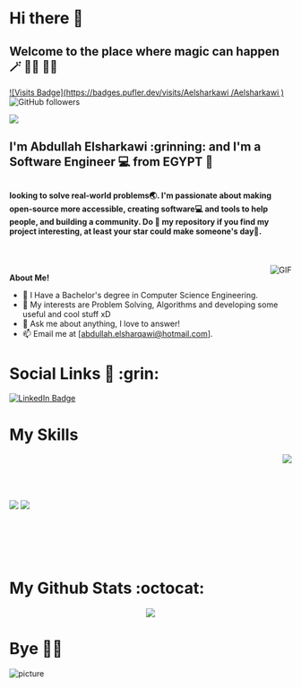 <h1> Hi there 👋</h1>
<h2> Welcome to the place where magic can happen 🪄 🧞‍♂️ 👨‍💻   </h2>

[![Visits Badge](https://badges.pufler.dev/visits/Aelsharkawi /Aelsharkawi )](https:braydoncoyer.dev)
 <img alt="GitHub followers" src="https://img.shields.io/github/followers/Aelsharkawi ?label=My%20Followers&style=social">

<img src="https://github.githubassets.com/images/modules/site/social-cards/github-social.png"/>
<h2>  I'm Abdullah Elsharkawi  :grinning: and I'm a Software Engineer 💻 from EGYPT 🐪<h2>
<h4>looking to solve real-world problems🌏. I'm passionate about making open-source more accessible, creating software💻 and tools to help people, and building a community. Do 🌟 my repository if you find my project interesting, at least your star could make someone's day🙏.</h4>

  </br>
  </br>

  <img align="right" alt="GIF" src="https://i.pinimg.com/originals/e4/26/70/e426702edf874b181aced1e2fa5c6cde.gif" />

**About Me!**

- 💼 I Have a Bachelor's degree in Computer Science Engineering.
- 🤔 My interests are Problem Solving, Algorithms and developing some useful and cool stuff xD
- 💬 Ask me about anything, I love to answer!
- 📫 Email me at [abdullah.elsharqawi@hotmail.com].
  



  
  
<h1> Social Links 🔗 :grin: </h1>
  

[![LinkedIn Badge](https://img.shields.io/badge/LinkedIn-Profile-informational?style=flat&logo=linkedin&logoColor=white&color=0D76A8)](https://www.linkedin.com/in/abdullah-elsharkawi-147531b7/)

<h1>My Skills</h1>

<img align="right" src="https://github-readme-stats.vercel.app/api/top-langs/?username=Aelsharkawi &count_private=true&theme=dracula">
  </br>
  </br>
    </br>
  </br>
  
![](https://img.shields.io/badge/Tools-GitHub-informational?style=flat&logo=GitHub&logoColor=white&color=4AB197)
![](https://img.shields.io/badge/Tools-Postman-informational?style=flat&logo=Postman&logoColor=white&color=4AB197)

  
   </br>
  </br>
    </br>
  </br>
  
  <h1>My Github Stats :octocat: </h1>
<p align="center">
<img src="https://github-readme-stats.vercel.app/api?username=Aelsharkawi&hide=stars&show_icons=true&theme=algolia&line_height=40&count_private=true&show_owner=true">
</p>

<p align="center">
  <h1> Bye 🙋‍♂️</h1>
  
  ![picture](https://raw.githubusercontent.com/saadeghi/saadeghi/master/dino.gif)  
  
</p>
